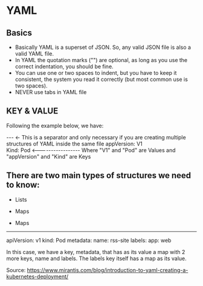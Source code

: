 # YAML


## Basics
  - Basically YAML is a superset of JSON. So, any valid JSON file is also a valid YAML file. 
  - In YAML the quotation marks ("") are optional, as long as you use the correct indentation, you should be fine.
  - You can use one or two spaces to indent, but you have to keep it consistent, the system you read it correctly (but most common use is two spaces).
  - NEVER use tabs in YAML file


## KEY & VALUE
Following the example below, we have:

---   <- This is a separator and only necessary if you are creating multiple structures of YAML inside the same file
appVersion: V1    
Kind: Pod
<----------------- Where "V1" and "Pod" are Values and "appVersion" and "Kind" are Keys


## There are two main types of structures we need to know:
  * Lists
  * Maps





* Maps

---
apiVersion: v1
kind: Pod
metadata:
  name: rss-site
  labels:
    app: web
    
In this case, we have a key, metadata, that has as its value a map with 2 more keys, name and labels. The labels key itself has a map as its value. 


















  
Source: https://www.mirantis.com/blog/introduction-to-yaml-creating-a-kubernetes-deployment/
